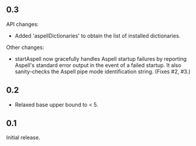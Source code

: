 
0.3
---

API changes:
 * Added 'aspellDictionaries' to obtain the list of installed
   dictionaries.

Other changes:
 * startAspell now gracefully handles Aspell startup failures by
   reporting Aspell's standard error output in the event of a failed
   startup. It also sanity-checks the Aspell pipe mode identification
   string. (Fixes #2, #3.)


0.2
---

* Relaxed base upper bound to < 5.

0.1
---

Initial release.
